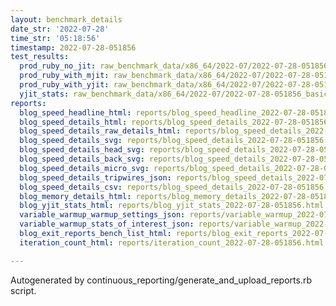 ```yaml
---
layout: benchmark_details
date_str: '2022-07-28'
time_str: '05:18:56'
timestamp: 2022-07-28-051856
test_results:
  prod_ruby_no_jit: raw_benchmark_data/x86_64/2022-07/2022-07-28-051856_basic_benchmark_prod_ruby_no_jit.json
  prod_ruby_with_mjit: raw_benchmark_data/x86_64/2022-07/2022-07-28-051856_basic_benchmark_prod_ruby_with_mjit.json
  prod_ruby_with_yjit: raw_benchmark_data/x86_64/2022-07/2022-07-28-051856_basic_benchmark_prod_ruby_with_yjit.json
  yjit_stats: raw_benchmark_data/x86_64/2022-07/2022-07-28-051856_basic_benchmark_yjit_stats.json
reports:
  blog_speed_headline_html: reports/blog_speed_headline_2022-07-28-051856.html
  blog_speed_details_html: reports/blog_speed_details_2022-07-28-051856.html
  blog_speed_details_raw_details_html: reports/blog_speed_details_2022-07-28-051856.raw_details.html
  blog_speed_details_svg: reports/blog_speed_details_2022-07-28-051856.svg
  blog_speed_details_head_svg: reports/blog_speed_details_2022-07-28-051856.head.svg
  blog_speed_details_back_svg: reports/blog_speed_details_2022-07-28-051856.back.svg
  blog_speed_details_micro_svg: reports/blog_speed_details_2022-07-28-051856.micro.svg
  blog_speed_details_tripwires_json: reports/blog_speed_details_2022-07-28-051856.tripwires.json
  blog_speed_details_csv: reports/blog_speed_details_2022-07-28-051856.csv
  blog_memory_details_html: reports/blog_memory_details_2022-07-28-051856.html
  blog_yjit_stats_html: reports/blog_yjit_stats_2022-07-28-051856.html
  variable_warmup_warmup_settings_json: reports/variable_warmup_2022-07-28-051856.warmup_settings.json
  variable_warmup_stats_of_interest_json: reports/variable_warmup_2022-07-28-051856.stats_of_interest.json
  blog_exit_reports_bench_list_html: reports/blog_exit_reports_2022-07-28-051856.bench_list.html
  iteration_count_html: reports/iteration_count_2022-07-28-051856.html

---
```

Autogenerated by continuous_reporting/generate_and_upload_reports.rb script.
